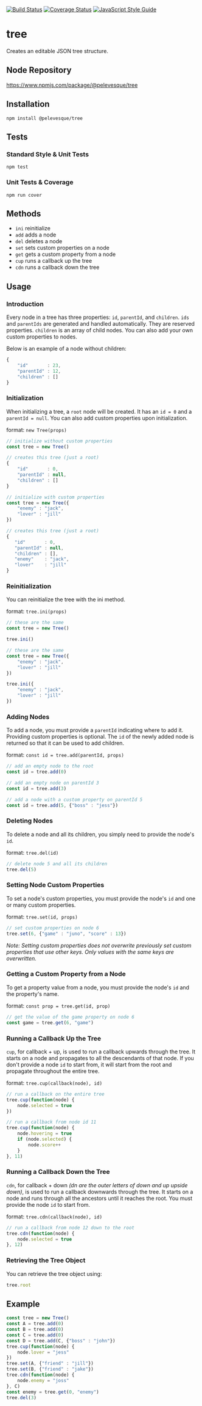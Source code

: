 [![Build Status](https://travis-ci.org/pelevesque/tree.svg?branch=master)](https://travis-ci.org/pelevesque/tree)
[![Coverage Status](https://coveralls.io/repos/github/pelevesque/tree/badge.svg?branch=master)](https://coveralls.io/github/pelevesque/tree?branch=master)
[![JavaScript Style Guide](https://img.shields.io/badge/code_style-standard-brightgreen.svg)](https://standardjs.com)

# tree

Creates an editable JSON tree structure.

## Node Repository

https://www.npmjs.com/package/@pelevesque/tree

## Installation

`npm install @pelevesque/tree`

## Tests

### Standard Style & Unit Tests

`npm test`

### Unit Tests & Coverage

`npm run cover`

## Methods

- `ini` reinitialize
- `add` adds a node
- `del` deletes a node
- `set` sets custom properties on a node
- `get` gets a custom property from a node
- `cup` runs a callback up the tree
- `cdn` runs a callback down the tree

## Usage

### Introduction

Every node in a tree has three properties: `id`, `parentId`, and `children`. `ids` and `parentIds` are generated and handled automatically. They are reserved properties. `children` is an array of child nodes. You can also add your own custom properties to nodes.

Below is an example of a node without children:

```js
{
    "id"       : 23,
    "parentId" : 12,
    "children" : []
}
```

### Initialization

When initializing a tree, a `root` node will be created. It has an `id = 0` and a `parentId = null`. You can also add custom properties upon initialization.

format: `new Tree(props)`

```js
// initialize without custom properties
const tree = new Tree()

// creates this tree (just a root)
{
    "id"       : 0,
    "parentId" : null,
    "children" : []
}
```

```js
// initialize with custom properties
const tree = new Tree({
    "enemy" : "jack",
    "lover" : "jill"
})

// creates this tree (just a root)
{
   "id"       : 0,
   "parentId" : null,
   "children" : [],
   "enemy"    : "jack",
   "lover"    : "jill"
}
```

### Reinitialization

You can reinitialize the tree with the ini method.

format: `tree.ini(props)`

```js
// these are the same
const tree = new Tree()

tree.ini()
```

```js
// these are the same
const tree = new Tree({
    "enemy" : "jack",
    "lover" : "jill"
})

tree.ini({
    "enemy" : "jack",
    "lover" : "jill"
})
```

### Adding Nodes

To add a node, you must provide a `parentId` indicating where to add it. Providing custom properties is optional. The `id` of the newly added node is returned so that it can be used to add children.

format: `const id = tree.add(parentId, props)`

```js
// add an empty node to the root
const id = tree.add(0)

// add an empty node on parentId 3
const id = tree.add(3)

// add a node with a custom property on parentId 5
const id = tree.add(5, {"boss" : "jess"})
```

### Deleting Nodes

To delete a node and all its children, you simply need to provide the node's `id`.

format: `tree.del(id)`

```js
// delete node 5 and all its children
tree.del(5)

```

### Setting Node Custom Properties

To set a node's custom properties, you must provide the node's `id` and one or many custom properties.

format: `tree.set(id, props)`

```js
// set custom properties on node 6
tree.set(6, {"game" : "juno", "score" : 13})
```

_Note: Setting custom properties does not overwrite previously set custom properties that use other keys. Only values with the same keys are overwritten._

### Getting a Custom Property from a Node

To get a property value from a node, you must provide the node's `id` and the property's name.

format: `const prop = tree.get(id, prop)`

```js
// get the value of the game property on node 6
const game = tree.get(6, "game")
```

### Running a Callback Up the Tree

`cup`, for callback + up, is used to run a callback upwards through the tree. It starts on a node and propagates to all the descendants of that node. If you don't provide a node `id` to start from, it will start from the root and propagate throughout the entire tree.

format: `tree.cup(callback(node), id)`

```js
// run a callback on the entire tree
tree.cup(function(node) {
    node.selected = true
})

// run a callback from node id 11
tree.cup(function(node) {
    node.hovering = true
    if (node.selected) {
        node.score++
    }
}, 11)
```

### Running a Callback Down the Tree

`cdn`, for callback + down _(dn are the outer letters of down and up upside down)_, is used to run a callback downwards through the tree. It starts on a node and runs through all the ancestors until it reaches the root. You must provide the node `id` to start from.

format: `tree.cdn(callback(node), id)`

```js
// run a callback from node 12 down to the root
tree.cdn(function(node) {
    node.selected = true
}, 12)
```

### Retrieving the Tree Object

You can retrieve the tree object using:

```js
tree.root
```

## Example

```js
const tree = new Tree()
const A = tree.add(0)
const B = tree.add(0)
const C = tree.add(0)
const D = tree.add(C, {"boss" : "john"})
tree.cup(function(node) {
    node.lover = "jess"
})
tree.set(A, {"friend" : "jill"})
tree.set(B, {"friend" : "jake"})
tree.cdn(function(node) {
    node.enemy = "joss"
}, C)
const enemy = tree.get(0, "enemy")
tree.del(3)
```
